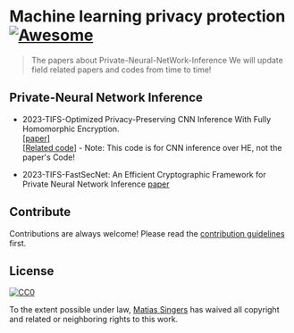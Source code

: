 # Machine learning privacy protection  [![Awesome](https://cdn.jsdelivr.net/gh/sindresorhus/awesome@d7305f38d29fed78fa85652e3a63e154dd8e8829/media/badge.svg)](https://github.com/Chenytstu/Private-Neural-NetWork-Inference)
> The papers about Private-Neural-NetWork-Inference
We will update field related papers and codes from time to time!

## Private-Neural Network Inference

- 2023-TIFS-Optimized Privacy-Preserving CNN Inference With Fully Homomorphic Encryption.  
  [[paper]](https://ieeexplore.ieee.org/abstract/document/10089847)  
  [[Related code]](https://github.com/yamanalab/PP-CNN) - Note: This code is for CNN inference over HE, not the paper's Code!

- 2023-TIFS-FastSecNet: An Efficient Cryptographic Framework for Private Neural Network Inference
  [paper](https://ieeexplore.ieee.org/abstract/document/10081492/metrics#metrics)

## Contribute

Contributions are always welcome!
Please read the [contribution guidelines](contributing.md) first.

## License

[![CC0](https://licensebuttons.net/p/zero/1.0/88x31.png)](https://creativecommons.org/publicdomain/zero/1.0/)

To the extent possible under law, [Matias Singers](https://mts.io) has waived all copyright and related or neighboring rights to this work.
